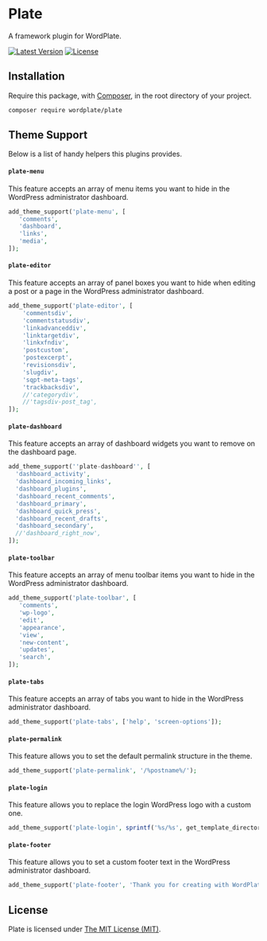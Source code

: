 # Plate

A framework plugin for WordPlate.

[![Latest Version](https://img.shields.io/github/release/wordplate/plate.svg?style=flat)](https://github.com/wordplate/plate/releases)
[![License](https://img.shields.io/packagist/l/wordplate/plate.svg?style=flat)](https://packagist.org/packages/wordplate/plate)

## Installation

Require this package, with [Composer](https://getcomposer.org/), in the root directory of your project.

```bash
composer require wordplate/plate
```

## Theme Support

Below is a list of handy helpers this plugins provides.

#### `plate-menu`

This feature accepts an array of menu items you want to hide in the WordPress administrator dashboard.

```php
add_theme_support('plate-menu', [
   'comments',
   'dashboard',
   'links',
   'media',
]);
```

#### `plate-editor`

This feature accepts an array of panel boxes you want to hide when editing a post or a page in the WordPress administrator dashboard.

```php
add_theme_support('plate-editor', [
    'commentsdiv',
    'commentstatusdiv',
    'linkadvanceddiv',
    'linktargetdiv',
    'linkxfndiv',
    'postcustom',
    'postexcerpt',
    'revisionsdiv',
    'slugdiv',
    'sqpt-meta-tags',
    'trackbacksdiv',
    //'categorydiv',
    //'tagsdiv-post_tag',
]);
```

#### `plate-dashboard`

This feature accepts an array of dashboard widgets you want to remove on the dashboard page.

```php
add_theme_support(''plate-dashboard'', [
  'dashboard_activity',
  'dashboard_incoming_links',
  'dashboard_plugins',
  'dashboard_recent_comments',
  'dashboard_primary',
  'dashboard_quick_press',
  'dashboard_recent_drafts',
  'dashboard_secondary',
  //'dashboard_right_now',
]);
```

#### `plate-toolbar`

This feature accepts an array of menu toolbar items you want to hide in the WordPress administrator dashboard.

```php
add_theme_support('plate-toolbar', [
   'comments',
   'wp-logo',
   'edit',
   'appearance',
   'view',
   'new-content',
   'updates',
   'search',
]);
```

#### `plate-tabs`

This feature accepts an array of tabs you want to hide in the WordPress administrator dashboard.

```php
add_theme_support('plate-tabs', ['help', 'screen-options']);
```

#### `plate-permalink`

This feature allows you to set the default permalink structure in the theme.

```php
add_theme_support('plate-permalink', '/%postname%/');
```

#### `plate-login`

This feature allows you to replace the login WordPress logo with a custom one.

```php
add_theme_support('plate-login', sprintf('%s/%s', get_template_directory_uri(), '/assets/images/logo.png'));
```

#### `plate-footer`

This feature allows you to set a custom footer text in the WordPress administrator dashboard.

```php
add_theme_support('plate-footer', 'Thank you for creating with WordPlate.');
```

## License

Plate is licensed under [The MIT License (MIT)](LICENSE).
